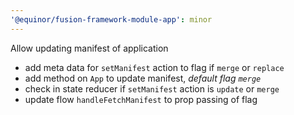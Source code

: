 ```yaml
---
'@equinor/fusion-framework-module-app': minor
---
```


Allow updating manifest of application

+ add meta data for `setManifest` action to flag if `merge` or `replace`
+ add method on `App` to update manifest, _default flag `merge`_
+ check in state reducer if `setManifest` action is `update` or `merge`  
+ update flow `handleFetchManifest` to prop passing of flag